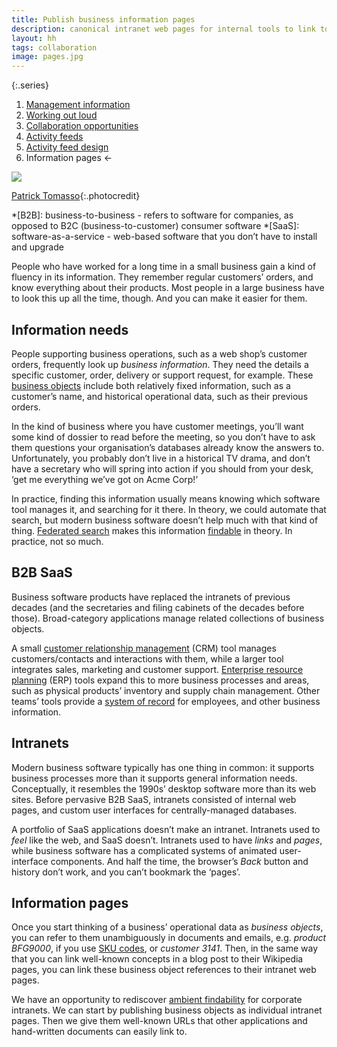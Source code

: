 ```yaml
---
title: Publish business information pages
description: canonical intranet web pages for internal tools to link to
layout: hh
tags: collaboration
image: pages.jpg
---
```


{:.series}
1. [Management information](management-information)
2. [Working out loud](work-out-loud)
3. [Collaboration opportunities](collaboration-opportunities)
4. [Activity feeds](activity-feed)
5. [Activity feed design](activity-feed-design)
6. Information pages ←

![](pages.jpg)

[Patrick Tomasso](https://unsplash.com/photos/Oaqk7qqNh_c){:.photocredit}

*[B2B]: business-to-business - refers to software for companies, as opposed to B2C (business-to-customer) consumer software
*[SaaS]: software-as-a-service - web-based software that you don’t have to install and upgrade

People who have worked for a long time in a small business gain a kind of fluency in its information.
They remember regular customers’ orders, and know everything about their products.
Most people in a large business have to look this up all the time, though.
And you can make it easier for them.

## Information needs

People supporting business operations, such as a web shop’s customer orders,
frequently look up _business information_.
They need the details a specific customer, order, delivery or support request, for example.
These [business objects](product-backlog-naming#objects)
include both relatively fixed information, such as a customer’s name,
and historical operational data, such as their previous orders.

In the kind of business where you have customer meetings,
you’ll want some kind of dossier to read before the meeting,
so you don’t have to ask them questions your organisation’s databases already know the answers to.
Unfortunately, you probably don’t live in a historical TV drama,
and don’t have a secretary who will spring into action if you should from your desk,
‘get me everything we’ve got on Acme Corp!’

In practice, finding this information usually means knowing which software tool manages it,
and searching for it there.
In theory, we could automate that search, but modern business software doesn’t help much with that kind of thing.
[Federated search](https://en.wikipedia.org/wiki/Federated_search) makes this information 
[findable](https://en.wikipedia.org/wiki/Findability) in theory.
In practice, not so much.

## B2B SaaS

Business software products have replaced the intranets of previous decades
(and the secretaries and filing cabinets of the decades before those).
Broad-category applications manage related collections of business objects.

A small [customer relationship management](https://en.wikipedia.org/wiki/Customer_relationship_management) (CRM)
tool manages customers/contacts and interactions with them,
while a larger tool integrates sales, marketing and customer support.
[Enterprise resource planning](https://en.wikipedia.org/wiki/Enterprise_resource_planning) 
(ERP) tools expand this to more business processes and areas,
such as physical products’ inventory and supply chain management.
Other teams’ tools provide a [system of record](https://en.wikipedia.org/wiki/System_of_record)
for employees, and other business information.

## Intranets

Modern business software typically has one thing in common:
it supports business processes more than it supports general information needs.
Conceptually, it resembles the 1990s’ desktop software more than its web sites.
Before pervasive B2B SaaS, intranets consisted of internal web pages,
and custom user interfaces for centrally-managed databases.

A portfolio of SaaS applications doesn’t make an intranet.
Intranets used to _feel_ like the web, and SaaS doesn’t.
Intranets used to have _links_ and _pages_,
while business software has a complicated systems of animated user-interface components.
And half the time, the browser’s _Back_ button and history don’t work,
and you can’t bookmark the ‘pages’.

## Information pages

Once you start thinking of a business’ operational data as _business objects_,
you can refer to them unambiguously in documents and emails, e.g. 
_product BFG9000_, if you use [SKU codes](https://en.wikipedia.org/wiki/Stock_keeping_unit),
or _customer 3141_.
Then, in the same way that you can link well-known concepts in a blog post to their Wikipedia pages,
you can link these business object references to their intranet web pages.

We have an opportunity to rediscover 
[ambient findability](https://www.oreilly.com/library/view/ambient-findability/0596007655/) 
for corporate intranets.
We can start by publishing business objects as individual intranet pages.
Then we give them well-known URLs that other applications and hand-written documents can easily link to.
